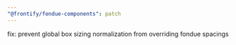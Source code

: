 ```yaml
---
"@frontify/fondue-components": patch
---
```


fix: prevent global box sizing normalization from overriding fondue spacings
